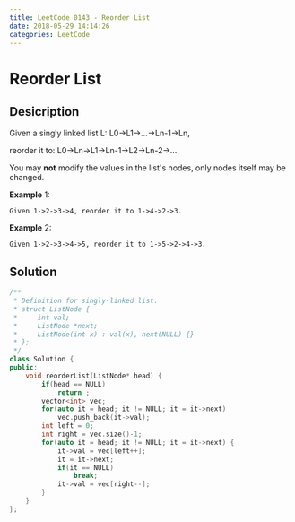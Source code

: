 ```yaml
---
title: LeetCode 0143 - Reorder List
date: 2018-05-29 14:14:26
categories: LeetCode
---
```

# Reorder List

<!--more-->

## Desicription

Given a singly linked list L: L0→L1→…→Ln-1→Ln,

reorder it to: L0→Ln→L1→Ln-1→L2→Ln-2→…

You may **not** modify the values in the list's nodes, only nodes itself may be changed.

**Example** 1:

```
Given 1->2->3->4, reorder it to 1->4->2->3.
```

**Example** 2:

```
Given 1->2->3->4->5, reorder it to 1->5->2->4->3.
```

## Solution

```cpp
/**
 * Definition for singly-linked list.
 * struct ListNode {
 *     int val;
 *     ListNode *next;
 *     ListNode(int x) : val(x), next(NULL) {}
 * };
 */
class Solution {
public:
    void reorderList(ListNode* head) {
        if(head == NULL)
            return ;
        vector<int> vec;
        for(auto it = head; it != NULL; it = it->next)
            vec.push_back(it->val);
        int left = 0;
        int right = vec.size()-1;
        for(auto it = head; it != NULL; it = it->next) {
            it->val = vec[left++];
            it = it->next;
            if(it == NULL)
                break;
            it->val = vec[right--];
        }
    }
};
```